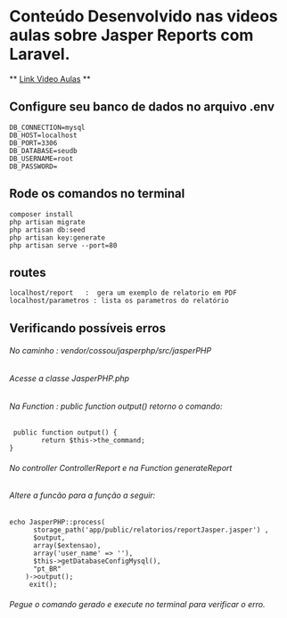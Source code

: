 # Conteúdo Desenvolvido nas videos aulas sobre Jasper Reports com Laravel.

** [Link Video Aulas](https://www.youtube.com/playlist?list=PL5o2Kk3hauP_SOnVv5lz9TwZp1np8i_4G) **

## Configure seu banco de dados no arquivo .env

```
DB_CONNECTION=mysql
DB_HOST=localhost
DB_PORT=3306
DB_DATABASE=seudb
DB_USERNAME=root
DB_PASSWORD=
```

## Rode os comandos no terminal
```
composer install
php artisan migrate
php artisan db:seed
php artisan key:generate
php artisan serve --port=80

```
## routes 
```
localhost/report   :  gera um exemplo de relatorio em PDF 
localhost/parametros : lista os parametros do relatório
```
## Verificando possíveis erros

###### No caminho : vendor/cossou/jasperphp/src/jasperPHP  
###### Acesse a classe JasperPHP.php  
###### Na Function : public function output()  retorno o comando:

```
 public function output() {
        return $this->the_command;
}
```
###### No controller ControllerReport  e na Function generateReport
###### Altere a funcão para a função a seguir:

```
echo JasperPHP::process(
      storage_path('app/public/relatorios/reportJasper.jasper') ,
      $output,
      array($extensao),
      array('user_name' => ''),
      $this->getDatabaseConfigMysql(),
      "pt_BR"
    )->output();
     exit();
```

 ###### Pegue o comando gerado e execute no terminal para verificar o erro.

